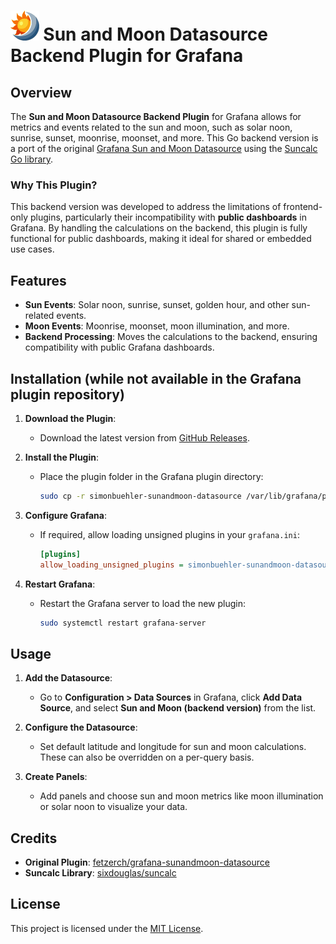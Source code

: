 # <img src="src/img/logo.svg" alt="logo" height="48px"/> Sun and Moon Datasource Backend Plugin for Grafana



## Overview

The **Sun and Moon Datasource Backend Plugin** for Grafana allows for metrics and events related to the sun and moon, such as solar noon, sunrise, sunset, moonrise, moonset, and more. This Go backend version is a port of the original [Grafana Sun and Moon Datasource](https://github.com/fetzerch/grafana-sunandmoon-datasource) using the [Suncalc Go library](https://github.com/sixdouglas/suncalc).

### Why This Plugin?

This backend version was developed to address the limitations of frontend-only plugins, particularly their incompatibility with **public dashboards** in Grafana. By handling the calculations on the backend, this plugin is fully functional for public dashboards, making it ideal for shared or embedded use cases.

## Features

- **Sun Events**: Solar noon, sunrise, sunset, golden hour, and other sun-related events.
- **Moon Events**: Moonrise, moonset, moon illumination, and more.
- **Backend Processing**: Moves the calculations to the backend, ensuring compatibility with public Grafana dashboards.

## Installation (while not available in the Grafana plugin repository)

1. **Download the Plugin**:
   - Download the latest version from [GitHub Releases](https://github.com/simonbuehler/sunandmoon_backend/releases).

2. **Install the Plugin**:
   - Place the plugin folder in the Grafana plugin directory:
     ```bash
     sudo cp -r simonbuehler-sunandmoon-datasource /var/lib/grafana/plugins/
     ```

3. **Configure Grafana**:
   - If required, allow loading unsigned plugins in your `grafana.ini`:
     ```ini
     [plugins]
     allow_loading_unsigned_plugins = simonbuehler-sunandmoon-datasource
     ```

4. **Restart Grafana**:
   - Restart the Grafana server to load the new plugin:
     ```bash
     sudo systemctl restart grafana-server
     ```

## Usage

1. **Add the Datasource**:
   - Go to **Configuration > Data Sources** in Grafana, click **Add Data Source**, and select **Sun and Moon (backend version)** from the list.

2. **Configure the Datasource**:
   - Set default latitude and longitude for sun and moon calculations. These can also be overridden on a per-query basis.

3. **Create Panels**:
   - Add panels and choose sun and moon metrics like moon illumination or solar noon to visualize your data.

## Credits

- **Original Plugin**: [fetzerch/grafana-sunandmoon-datasource](https://github.com/fetzerch/grafana-sunandmoon-datasource)
- **Suncalc Library**: [sixdouglas/suncalc](https://github.com/sixdouglas/suncalc)

## License

This project is licensed under the [MIT License](LICENSE).
